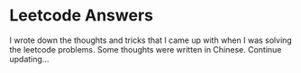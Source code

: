 # Leetcode Answers
I wrote down the thoughts and tricks that I came up with when I was solving the leetcode problems.
Some thoughts were written in Chinese.
Continue updating...
